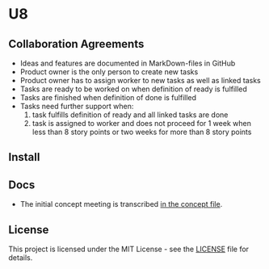# U8

## Collaboration Agreements
- Ideas and features are documented in MarkDown-files in GitHub
- Product owner is the only person to create new tasks
- Product owner has to assign worker to new tasks as well as linked tasks
- Tasks are ready to be worked on when definition of ready is fulfilled
- Tasks are finished when definition of done is fulfilled
- Tasks need further support when:
  1. task fulfills definition of ready and all linked tasks are done
  2. task is assigned to worker and does not proceed for 1 week when less than 8 story points or two weeks for more than 8 story points

## Install

## Docs
- The initial concept meeting is transcribed [in the concept file](docs/concept.md).

## License
This project is licensed under the MIT License - see the [LICENSE](./LICENSE) file for details.

